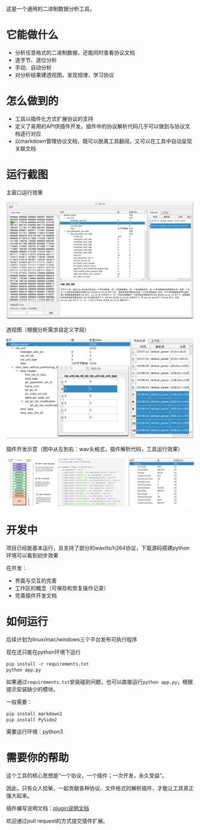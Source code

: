 这是一个通用的二进制数据分析工具。

# 它能做什么

- 分析任意格式的二进制数据，还能同时查看协议文档
- 逐字节、逐位分析
- 手动、自动分析
- 对分析结果建透视图，发现规律，学习协议

# 怎么做到的

- 工具以插件化方式扩展协议的支持
- 定义了易用的API供插件开发。插件中的协议解析代码几乎可以做到与协议文档逐行对应
- 以markdown管理协议文档，既可以脱离工具翻阅，又可以在工具中自动呈现关联文档

# 运行截图

主窗口运行效果

![mainwnd](doc/image/mainwnd.png)

透视图（根据分析需求自定义字段）

![perspective](doc/image/perspective.png)

插件开发示意（图中从左到右：wav头格式，插件解析代码，工具运行效果）

![plugin](doc/image/plugin.png)

# 开发中

项目已经能基本运行，且支持了部分的wav/ts/h264协议，下载源码搭建python环境可以看到初步效果

在开发：

- 界面与交互的完善
- 工作区的概念（可保存和恢复操作记录）
- 完善插件开发文档

# 如何运行

后续计划为linux/mac/windows三个平台发布可执行程序

现在还只能在python环境下运行

```
pip install -r requirements.txt
python app.py
```

如果通过`requirements.txt`安装碰到问题，也可以直接运行`python app.py`，根据提示安装缺少的模块。

一般需要：

```
pip install markdown2
pip install PySide2
```

需要运行环境：python3

# 需要你的帮助

这个工具的核心思想是“一个协议，一个插件；一次开发，永久受益”。

因此，只有众人拾柴，一起贡献各种协议、文件格式的解析插件，才能让工具真正强大起来。

插件编写说明文档：[plugin说明文档](doc/PLUGIN.md)

欢迎通过pull request的方式提交插件扩展。
